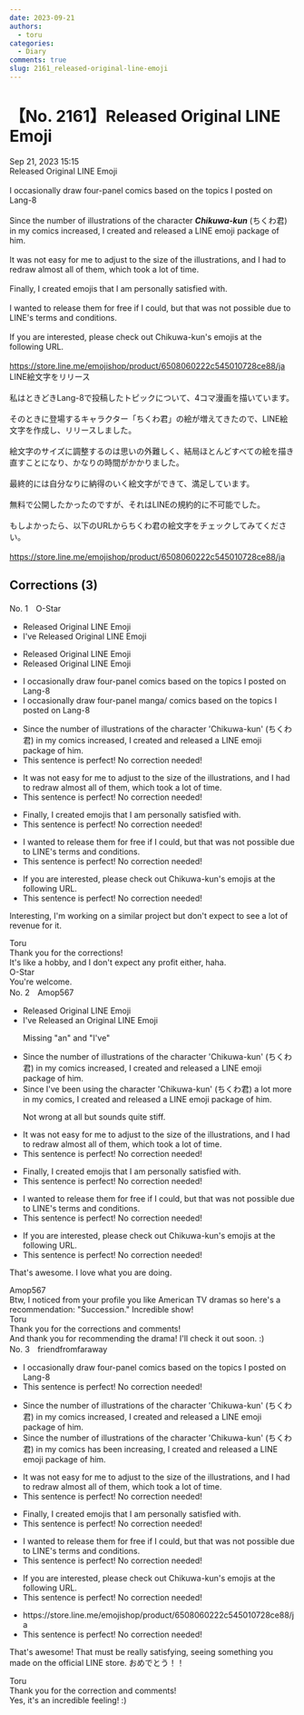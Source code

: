 ```yaml
---
date: 2023-09-21
authors:
  - toru
categories:
  - Diary
comments: true
slug: 2161_released-original-line-emoji
---
```


# 【No. 2161】Released Original LINE Emoji
<div class="date">Sep 21, 2023 15:15</div>
<div id="post"><div id="body_show_ori">
Released Original LINE Emoji<br/><br/>I occasionally draw four-panel comics based on the topics I posted on Lang-8<br/><br/>Since the number of illustrations of the character <strong><em>Chikuwa-kun</em></strong> (ちくわ君) in my comics increased, I created and released a LINE emoji package of him.<br/><br/>It was not easy for me to adjust to the size of the illustrations, and I had to redraw almost all of them, which took a lot of time.<br/><br/>Finally, I created emojis that I am personally satisfied with.<br/><br/>I wanted to release them for free if I could, but that was not possible due to LINE's terms and conditions.<br/><br/>If you are interested, please check out Chikuwa-kun's emojis at the following URL.<br/><br/><a href="https://store.line.me/emojishop/product/6508060222c545010728ce88/ja" target="_blank">https://store.line.me/emojishop/product/6508060222c545010728ce88/ja</a>
</div></div>

<!-- more -->

<div id="post_ja"><div id="body_show_mo">
LINE絵文字をリリース<br/><br/>私はときどきLang-8で投稿したトピックについて、4コマ漫画を描いています。<br/><br/>そのときに登場するキャラクター「ちくわ君」の絵が増えてきたので、LINE絵文字を作成し、リリースしました。<br/><br/>絵文字のサイズに調整するのは思いの外難しく、結局ほとんどすべての絵を描き直すことになり、かなりの時間がかかりました。<br/><br/>最終的には自分なりに納得のいく絵文字ができて、満足しています。<br/><br/>無料で公開したかったのですが、それはLINEの規約的に不可能でした。<br/><br/>もしよかったら、以下のURLからちくわ君の絵文字をチェックしてみてください。<br/><br/><a href="https://store.line.me/emojishop/product/6508060222c545010728ce88/ja" target="_blank">https://store.line.me/emojishop/product/6508060222c545010728ce88/ja</a>
</div></div>

## Corrections (3)
<div id="block"><div class="first_name"> No. 1　<span class="just_name">O-Star</span></div><div id="block2">
<ul class="correction_field">
<li class="incorrect">Released Original LINE Emoji</li>
<li class="corrected correct">
<span class="f_bold">I've</span> Released Original LINE Emoji
</li>
</ul>
<ul class="correction_field">
<li class="incorrect">Released Original LINE Emoji</li>
<li class="corrected correct">
<span class="sline"><span class="f_red">Released Original LINE Emoji</span></span>
</li>
</ul>
<ul class="correction_field">
<li class="incorrect">I occasionally draw four-panel comics based on the topics I posted on Lang-8</li>
<li class="corrected correct">
I occasionally draw four-pane<span class="f_blue">l manga/ comics</span> based on the topics I posted on Lang-8
</li>
</ul>
<ul class="correction_field">
<li class="incorrect">Since the number of illustrations of the character 'Chikuwa-kun' (ちくわ君) in my comics increased, I created and released a LINE emoji package of him.</li>
<li class="corrected perfect">This sentence is perfect! No correction needed!</li>
</ul>
<ul class="correction_field">
<li class="incorrect">It was not easy for me to adjust to the size of the illustrations, and I had to redraw almost all of them, which took a lot of time.</li>
<li class="corrected perfect">This sentence is perfect! No correction needed!</li>
</ul>
<ul class="correction_field">
<li class="incorrect">Finally, I created emojis that I am personally satisfied with.</li>
<li class="corrected perfect">This sentence is perfect! No correction needed!</li>
</ul>
<ul class="correction_field">
<li class="incorrect">I wanted to release them for free if I could, but that was not possible due to LINE's terms and conditions.</li>
<li class="corrected perfect">This sentence is perfect! No correction needed!</li>
</ul>
<ul class="correction_field">
<li class="incorrect">If you are interested, please check out Chikuwa-kun's emojis at the following URL.</li>
<li class="corrected perfect">This sentence is perfect! No correction needed!</li>
</ul>
<p class="comment_small">
 Interesting, I'm working on a similar project but don't expect to see a lot of revenue for it.
</p>

</div><div class="name"><span class="just_name">Toru</span><br>
Thank you for the corrections!<br/>It's like a hobby, and I don't expect any profit either, haha.
</div>
<div class="name"><span class="just_name">O-Star</span><br>
You're welcome.
</div>
</div>
<div id="block"><div class="first_name"> No. 2　<span class="just_name">Amop567</span></div><div id="block2">
<ul class="correction_field">
<li class="incorrect">Released Original LINE Emoji</li>
<li class="corrected correct">
<span class="f_blue">I've</span> Released <span class="f_blue">an</span> Original LINE Emoji
<p class="correction_comment">Missing "an" and "I've"</p>
</li>
</ul>
<ul class="correction_field">
<li class="incorrect">Since the number of illustrations of the character 'Chikuwa-kun' (ちくわ君) in my comics increased, I created and released a LINE emoji package of him.</li>
<li class="corrected correct">
Since <span class="f_blue">I've been using the</span> character 'Chikuwa-kun' (ちくわ君)<span class="f_blue"> a lot more in my comics</span>, I created and released a LINE emoji package of him.
<p class="correction_comment">Not wrong at all but sounds quite stiff.</p>
</li>
</ul>
<ul class="correction_field">
<li class="incorrect">It was not easy for me to adjust to the size of the illustrations, and I had to redraw almost all of them, which took a lot of time.</li>
<li class="corrected perfect">This sentence is perfect! No correction needed!</li>
</ul>
<ul class="correction_field">
<li class="incorrect">Finally, I created emojis that I am personally satisfied with.</li>
<li class="corrected perfect">This sentence is perfect! No correction needed!</li>
</ul>
<ul class="correction_field">
<li class="incorrect">I wanted to release them for free if I could, but that was not possible due to LINE's terms and conditions.</li>
<li class="corrected perfect">This sentence is perfect! No correction needed!</li>
</ul>
<ul class="correction_field">
<li class="incorrect">If you are interested, please check out Chikuwa-kun's emojis at the following URL.</li>
<li class="corrected perfect">This sentence is perfect! No correction needed!</li>
</ul>
<p class="comment_small">
 That's awesome. I love what you are doing.
</p>

</div><div class="name"><span class="just_name">Amop567</span><br>
Btw, I noticed from your profile you like American TV dramas so here's a recommendation: "Succession." Incredible show! 
</div>
<div class="name"><span class="just_name">Toru</span><br>
Thank you for the corrections and comments! <br/>And thank you for recommending the drama! I'll check it out soon. :)
</div>
</div>
<div id="block"><div class="first_name"> No. 3　<span class="just_name">friendfromfaraway</span></div><div id="block2">
<ul class="correction_field">
<li class="incorrect">I occasionally draw four-panel comics based on the topics I posted on Lang-8</li>
<li class="corrected perfect">This sentence is perfect! No correction needed!</li>
</ul>
<ul class="correction_field">
<li class="incorrect">Since the number of illustrations of the character 'Chikuwa-kun' (ちくわ君) in my comics increased, I created and released a LINE emoji package of him.</li>
<li class="corrected correct">
Since the number of illustrations of the character 'Chikuwa-kun' (ちくわ君) in my comics <span class="f_blue">has been increasing,</span> I created and released a LINE emoji package of him.
</li>
</ul>
<ul class="correction_field">
<li class="incorrect">It was not easy for me to adjust to the size of the illustrations, and I had to redraw almost all of them, which took a lot of time.</li>
<li class="corrected perfect">This sentence is perfect! No correction needed!</li>
</ul>
<ul class="correction_field">
<li class="incorrect">Finally, I created emojis that I am personally satisfied with.</li>
<li class="corrected perfect">This sentence is perfect! No correction needed!</li>
</ul>
<ul class="correction_field">
<li class="incorrect">I wanted to release them for free if I could, but that was not possible due to LINE's terms and conditions.</li>
<li class="corrected perfect">This sentence is perfect! No correction needed!</li>
</ul>
<ul class="correction_field">
<li class="incorrect">If you are interested, please check out Chikuwa-kun's emojis at the following URL.</li>
<li class="corrected perfect">This sentence is perfect! No correction needed!</li>
</ul>
<ul class="correction_field">
<li class="incorrect">https://store.line.me/emojishop/product/6508060222c545010728ce88/ja</li>
<li class="corrected perfect">This sentence is perfect! No correction needed!</li>
</ul>
<p class="comment_small">
 That's awesome! That must be really satisfying, seeing something you made on the official LINE store. おめでとう！！
</p>

</div><div class="name"><span class="just_name">Toru</span><br>
Thank you for the correction and comments!<br/>Yes, it's an incredible feeling! :)
</div>
</div>

